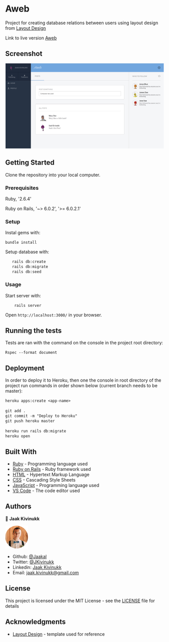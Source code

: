 # Aweb

Project for creating database relations between users using layout design from [Layout Design](https://www.behance.net/gallery/14286087/Twitter-Redesign-of-UI-details)

Link to live version [Aweb](https://jaak-aweb.herokuapp.com/)

## Screenshot

![Screenshot of the webpage](https://github.com/Jaakal/aweb/blob/master/screenshot.png)

## Getting Started

Clone the repository into your local computer.

### Prerequisites

Ruby, '2.6.4'

Ruby on Rails, '~> 6.0.2', '>= 6.0.2.1'

### Setup

Instal gems with:

```
bundle install
```

Setup database with:

```
   rails db:create
   rails db:migrate
   rails db:seed
```

### Usage

Start server with:

```
    rails server
```

Open `http://localhost:3000/` in your browser.

## Running the tests

Tests are ran with the command on the console in the project root directory:

```
Rspec --format document
```

## Deployment

In order to deploy it to Heroku, then one the console in root directory of the project run commands in order shown below (current branch needs to be master):

```
heroku apps:create <app-name>

git add .
git commit -m "Deploy to Heroku"
git push heroku master

heroku run rails db:migrate
heroku open

```

## Built With

* [Ruby](https://www.ruby-lang.org/en/) - Programming language used
* [Ruby on Rails](https://rubyonrails.org/) - Ruby framework used
* [HTML](https://en.wikipedia.org/wiki/HTML) - Hypertext Markup Language
* [CSS](https://www.w3.org/Style/CSS/Overview.en.html) - Cascading Style Sheets
* [JavaScript](https://www.javascript.com/) - Programming language used
* [VS Code](https://code.visualstudio.com/) - The code editor used 

## Authors

👤 **Jaak Kivinukk**

<a href="https://github.com/Jaakal" target="_blank">
    
  ![Screenshot Image](app/assets/images/jaak-profile.png) 

</a>

- Github: [@Jaakal](https://github.com/Jaakal)
- Twitter: [@JKivinukk](https://twitter.com/JKivinukk)
- Linkedin: [Jaak Kivinukk](https://www.linkedin.com/in/jaak-kivinukk-7098b1153/)
- Email: [jaak.kivinukk@gmail.com](jaak.kivinukk@gmail.com)

## License

This project is licensed under the MIT License - see the [LICENSE](LICENSE) file for details

## Acknowledgments
* [Layout Design](https://www.behance.net/gallery/14286087/Twitter-Redesign-of-UI-details) - template used for reference
